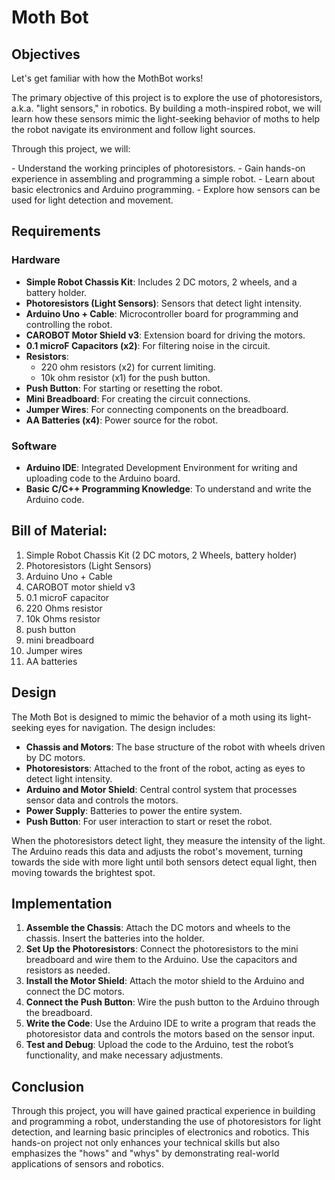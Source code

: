 # Moth Bot

## Objectives

<p>Let's get familiar with how the MothBot works!</p>

<p>The primary objective of this project is to explore the use of photoresistors, a.k.a. "light sensors," in robotics. By building a moth-inspired robot, we will learn how these sensors mimic the light-seeking behavior of moths to help the robot navigate its environment and follow light sources.</p>

<p>Through this project, we will:</p>
- Understand the working principles of photoresistors.
- Gain hands-on experience in assembling and programming a simple robot.
- Learn about basic electronics and Arduino programming.
- Explore how sensors can be used for light detection and movement.

## Requirements
### Hardware
- **Simple Robot Chassis Kit**: Includes 2 DC motors, 2 wheels, and a battery holder.
- **Photoresistors (Light Sensors)**: Sensors that detect light intensity.
- **Arduino Uno + Cable**: Microcontroller board for programming and controlling the robot.
- **CAROBOT Motor Shield v3**: Extension board for driving the motors.
- **0.1 microF Capacitors (x2)**: For filtering noise in the circuit.
- **Resistors**:
  - 220 ohm resistors (x2) for current limiting.
  - 10k ohm resistor (x1) for the push button.
- **Push Button**: For starting or resetting the robot.
- **Mini Breadboard**: For creating the circuit connections.
- **Jumper Wires**: For connecting components on the breadboard.
- **AA Batteries (x4)**: Power source for the robot.

### Software
- **Arduino IDE**: Integrated Development Environment for writing and uploading code to the Arduino board.
- **Basic C/C++ Programming Knowledge**: To understand and write the Arduino code.

## Bill of Material:
1. Simple Robot Chassis Kit (2 DC motors, 2 Wheels, battery holder)
2. Photoresistors (Light Sensors)
3. Arduino Uno + Cable
4. CAROBOT motor shield v3
5. 0.1 microF capacitor
6. 220 Ohms resistor
7. 10k Ohms resistor
8. push button
9. mini breadboard
10. Jumper wires
11. AA batteries

## Design
The Moth Bot is designed to mimic the behavior of a moth using its light-seeking eyes for navigation. The design includes:
- **Chassis and Motors**: The base structure of the robot with wheels driven by DC motors.
- **Photoresistors**: Attached to the front of the robot, acting as eyes to detect light intensity.
- **Arduino and Motor Shield**: Central control system that processes sensor data and controls the motors.
- **Power Supply**: Batteries to power the entire system.
- **Push Button**: For user interaction to start or reset the robot.

When the photoresistors detect light, they measure the intensity of the light. The Arduino reads this data and adjusts the robot's movement, turning towards the side with more light until both sensors detect equal light, then moving towards the brightest spot.

## Implementation
1. **Assemble the Chassis**: Attach the DC motors and wheels to the chassis. Insert the batteries into the holder.
2. **Set Up the Photoresistors**: Connect the photoresistors to the mini breadboard and wire them to the Arduino. Use the capacitors and resistors as needed.
3. **Install the Motor Shield**: Attach the motor shield to the Arduino and connect the DC motors.
4. **Connect the Push Button**: Wire the push button to the Arduino through the breadboard.
5. **Write the Code**: Use the Arduino IDE to write a program that reads the photoresistor data and controls the motors based on the sensor input.
6. **Test and Debug**: Upload the code to the Arduino, test the robot’s functionality, and make necessary adjustments.

## Conclusion
Through this project, you will have gained practical experience in building and programming a robot, understanding the use of photoresistors for light detection, and learning basic principles of electronics and robotics. This hands-on project not only enhances your technical skills but also emphasizes the "hows" and "whys" by demonstrating real-world applications of sensors and robotics.
